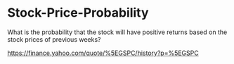 # Stock-Price-Probability

What is the probability that the stock will have positive returns based on the stock prices of previous weeks? 

https://finance.yahoo.com/quote/%5EGSPC/history?p=%5EGSPC
